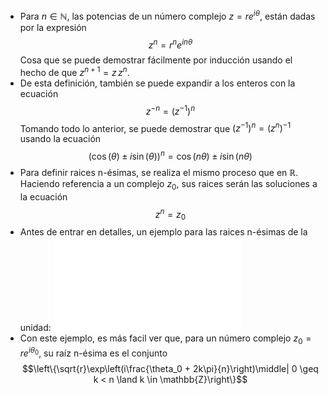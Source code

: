 - Para $n\in\mathbb{N}$, las potencias de un número complejo $z = re^{i\theta}$, están dadas por la expresión
  $$z^n = r^n e^{in\theta}$$
  Cosa que se puede demostrar fácilmente por inducción usando el hecho de que $z^{n+1} = z\,z^n$.
- De esta definición, también se puede expandir a los enteros con la ecuación 
  $$z^{-n} = (z^{-1})^n$$
  Tomando todo lo anterior, se puede demostrar que $(z^{-1})^n = (z^n)^{-1}$ usando la ecuación
  $$(\cos(\theta) \pm i\sin(\theta))^n = \cos(n\theta) \pm i\sin(n\theta)$$
- Para definir raices n-ésimas, se realiza el mismo proceso que en $\mathbb{R}$. Haciendo referencia a un complejo $z_0$, sus raices serán las soluciones a la ecuación
  $$z^n = z_0$$
- Antes de entrar en detalles, un ejemplo para las raices n-ésimas de la unidad: ![RaizUnidad.pdf](../assets/AssetsPDF_1725126252848_0.pdf)
- Con este ejemplo, es más facil ver que, para un número complejo $z_0 = re^{i\theta_0}$, su raíz n-ésima es el conjunto
  $$\left\{\sqrt{r}\exp\left(i\frac{\theta_0 + 2k\pi}{n}\right)\middle| 0 \geq k < n \land k \in \mathbb{Z}\right\}$$